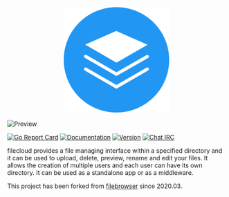 <p align="center">
  <img src="./frontend/public/img/logo.svg" width="245"/>
</p>


![Preview](https://user-images.githubusercontent.com/5447088/50716739-ebd26700-107a-11e9-9817-14230c53efd2.gif)


[![Go Report Card](https://goreportcard.com/badge/github.com/dream10201/filecloud?style=flat-square)](https://goreportcard.com/report/github.com/dream10201/filecloud)
[![Documentation](https://img.shields.io/badge/godoc-reference-blue.svg?style=flat-square)](http://godoc.org/github.com/dream10201/filecloud)
[![Version](https://img.shields.io/github/release/dream10201/filecloud.svg?style=flat-square)](https://github.com/dream10201/filecloud/releases/latest)
[![Chat IRC](https://img.shields.io/badge/freenode-%23filecloud-blue.svg?style=flat-square)](http://webchat.freenode.net/?channels=%23filecloud)

filecloud provides a file managing interface within a specified directory and it can be used to upload, delete, preview, rename and edit your files. It allows the creation of multiple users and each user can have its own directory. It can be used as a standalone app or as a middleware.

This project has been forked from
[filebrowser](https://github.com/filebrowser/filebrowser) since 2020.03.
